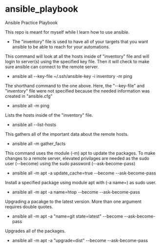 # ansible_playbook
Ansible Practice Playbook

This repo is meant for myself while I learn how to use ansible.

* The "inventory" file is used to have all of your targets that you want ansible to be able to reach for your automations.

This command will look at all the hosts inside of "inventory" file and will login to server(s) using the specified key file. Then it will check to make sure ansible can connect to the remote server.
* ansible all --key-file ~/.ssh/ansible-key -i inventory -m ping

The shorthand command to the one above. Here, the "--key-file" and "inventory" file were not specified because the needed information was created in "ansible.cfg"
* ansible all -m ping

Lists the hosts inside of the "inventory" file.
* ansible all --list-hosts

This gathers all of the important data about the remote hosts.
* ansible all -m gather_facts

This command uses the module (-m) apt to update the packages. To make changes to a remote server, elevated privilages are needed as the sudo user (--become) using the sudo password (--ask-become-pass)
* ansible all -m apt -a update_cache=true --become --ask-become-pass

Install a specified package using module apt with (-a name=<PACKAGE NAME>) as sudo user.
* ansible all -m apt -a name=htop  --become --ask-become-pass

Upgrading a pacakge to the latest version. More than one argument requires double quotes.
* ansible all -m apt -a "name=git state=latest"  --become --ask-become-pass

Upgrades all of the packages.
* ansible all -m apt -a "upgrade=dist"  --become --ask-become-pass
